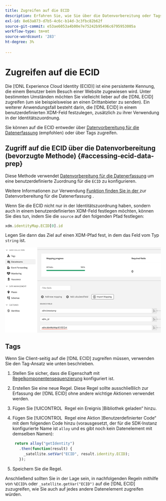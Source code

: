 ```yaml
---
title: Zugreifen auf die ECID
description: Erfahren Sie, wie Sie über die Datenvorbereitung oder Tags auf die Experience Cloud-ID zugreifen können
exl-id: 8e63a873-d7b5-4c6c-b14d-3c3fbc82b62f
source-git-commit: e53ae6053a4b00e7e75242b95496c6795953005a
workflow-type: tm+mt
source-wordcount: '283'
ht-degree: 3%

---
```



# Zugreifen auf die ECID

Die [!DNL Experience Cloud Identity (ECID)] ist eine persistente Kennung, die einem Benutzer beim Besuch einer Website zugewiesen wird. Unter bestimmten Umständen möchten Sie vielleicht lieber auf die [!DNL ECID] zugreifen (um sie beispielsweise an einen Drittanbieter zu senden). Ein weiterer Anwendungsfall besteht darin, die [!DNL ECID] in einem benutzerdefinierten XDM-Feld festzulegen, zusätzlich zu ihrer Verwendung in der Identitätszuordnung.

Sie können auf die ECID entweder über [Datenvorbereitung für die Datenerfassung](../../../../datastreams/data-prep.md) (empfohlen) oder über Tags zugreifen.

## Zugriff auf die ECID über die Datenvorbereitung (bevorzugte Methode) {#accessing-ecid-data-prep}

Diese Methode verwendet [Datenvorbereitung für die Datenerfassung](../../../../datastreams/data-prep.md) um eine benutzerdefinierte Zuordnung für die `ECID` zu konfigurieren.

Weitere Informationen zur Verwendung [ Funktion finden Sie in der ](../../../../datastreams/data-prep.md) zur Datenvorbereitung für die Datenerfassung .

Wenn Sie die ECID nicht nur in der Identitätszuordnung haben, sondern auch in einem benutzerdefinierten XDM-Feld festlegen möchten, können Sie dies tun, indem Sie die `source` auf den folgenden Pfad festlegen:

```js
xdm.identityMap.ECID[0].id
```

Legen Sie dann das Ziel auf einen XDM-Pfad fest, in dem das Feld vom Typ `string` ist.

![](./assets/access-ecid-data-prep.png)

## Tags

Wenn Sie Client-seitig auf die [!DNL ECID] zugreifen müssen, verwenden Sie den Tag-Ansatz wie unten beschrieben.

1. Stellen Sie sicher, dass die Eigenschaft mit [Regelkomponentensequenzierung](../../../ui/managing-resources/rules.md#sequencing) konfiguriert ist.
1. Erstellen Sie eine neue Regel. Diese Regel sollte ausschließlich zur Erfassung der [!DNL ECID] ohne andere wichtige Aktionen verwendet werden.
1. Fügen Sie [!UICONTROL &#x200B; Regel ein Ereignis &#x200B;]Bibliothek geladen“ hinzu.
1. Fügen Sie [!UICONTROL &#x200B; Regel eine Aktion &#x200B;]Benutzerdefinierter Code“ mit dem folgenden Code hinzu (vorausgesetzt, der für die SDK-Instanz konfigurierte Name ist `alloy` und es gibt noch kein Datenelement mit demselben Namen):

   ```js
    return alloy("getIdentity")
      .then(function(result) {
        _satellite.setVar("ECID", result.identity.ECID);
      });
   ```

1. Speichern Sie die Regel.

Anschließend sollten Sie in der Lage sein, in nachfolgenden Regeln mithilfe von `%ECID%` oder `_satellite.getVar("ECID")` auf die [!DNL ECID] zuzugreifen, wie Sie auch auf jedes andere Datenelement zugreifen würden.
